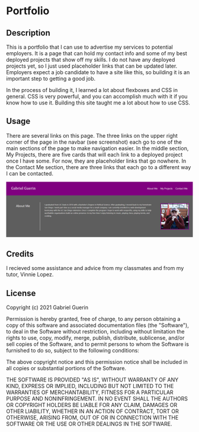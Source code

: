 # Portfolio


## Description
This is a portfolio that I can use to advertise my services to potential employers. It is a page that can hold my contact info and some of my best deployed projects that show off my skills. I do not have any deployed projects yet, so I just used placeholder links that can be updated later. Employers expect a job candidate to have a site like this, so building it is an important step to getting a good job.

In the process of building it, I learned a lot about flexboxes and CSS in general. CSS is very powerful, and you can accomplish much with it if you know how to use it. Building this site taught me a lot about how to use CSS.

## Usage
There are several links on this page. The three links on the upper right corner of the page in the navbar (see screenshot) each go to one of the main sections of the page to make navigation easier. In the middle section, My Projects, there are five cards that will each link to a deployed project once I have some. For now, they are placeholder links that go nowhere. In the Contact Me section, there are three links that each go to a different way I can be contacted.

![A screenshot showing the navbar in the upper right corner of my website.](assets/images/portfolio-screenshot.png)

## Credits
I recieved some assistance and advice from my classmates and from my tutor, Vinnie Lopez.

## License
Copyright (c) 2021 Gabriel Guerin

Permission is hereby granted, free of charge, to any person obtaining a copy of this software and associated documentation files (the "Software"), to deal in the Software without restriction, including without limitation the rights to use, copy, modify, merge, publish, distribute, sublicense, and/or sell copies of the Software, and to permit persons to whom the Software is furnished to do so, subject to the following conditions:

The above copyright notice and this permission notice shall be included in all copies or substantial portions of the Software.

THE SOFTWARE IS PROVIDED "AS IS", WITHOUT WARRANTY OF ANY KIND, EXPRESS OR IMPLIED, INCLUDING BUT NOT LIMITED TO THE WARRANTIES OF MERCHANTABILITY, FITNESS FOR A PARTICULAR PURPOSE AND NONINFRINGEMENT. IN NO EVENT SHALL THE AUTHORS OR COPYRIGHT HOLDERS BE LIABLE FOR ANY CLAIM, DAMAGES OR OTHER LIABILITY, WHETHER IN AN ACTION OF CONTRACT, TORT OR OTHERWISE, ARISING FROM, OUT OF OR IN CONNECTION WITH THE SOFTWARE OR THE USE OR OTHER DEALINGS IN THE SOFTWARE.
